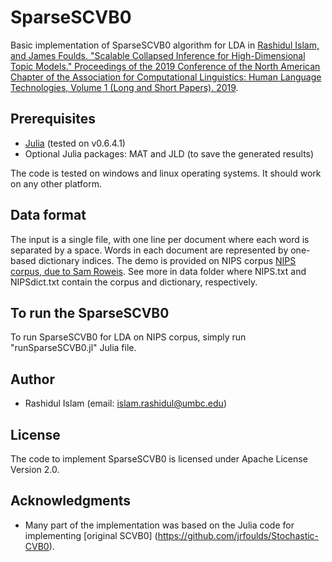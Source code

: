 # SparseSCVB0

Basic implementation of SparseSCVB0 algorithm for LDA in [Rashidul Islam, and James Foulds. "Scalable Collapsed Inference for High-Dimensional Topic Models." Proceedings of the 2019 Conference of the North American Chapter of the Association for Computational Linguistics: Human Language Technologies, Volume 1 (Long and Short Papers). 2019](https://www.aclweb.org/anthology/N19-1291).

## Prerequisites

* [Julia](https://julialang.org/) (tested on v0.6.4.1)
* Optional Julia packages: MAT and JLD (to save the generated results)

The code is tested on windows and linux operating systems. It should work on any other platform.

## Data format

The input is a single file, with one line per document where each word is separated by a space. Words in each document are represented by one-based dictionary indices.  The demo is provided on NIPS corpus [NIPS corpus, due to Sam Roweis](https://cs.nyu.edu/~roweis/data.html). See more in data folder where NIPS.txt and NIPSdict.txt contain the corpus and dictionary, respectively. 

## To run the SparseSCVB0

To run SparseSCVB0 for LDA on NIPS corpus, simply run "runSparseSCVB0.jl" Julia file.

## Author

* Rashidul Islam (email: islam.rashidul@umbc.edu)

## License

The code to implement SparseSCVB0 is licensed under Apache License Version 2.0.

## Acknowledgments

* Many part of the implementation was based on the Julia code for implementing [original SCVB0] (https://github.com/jrfoulds/Stochastic-CVB0).
